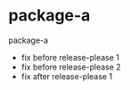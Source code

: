 # package-a

package-a

- fix before release-please 1
- fix before release-please 2
- fix after release-please 1
